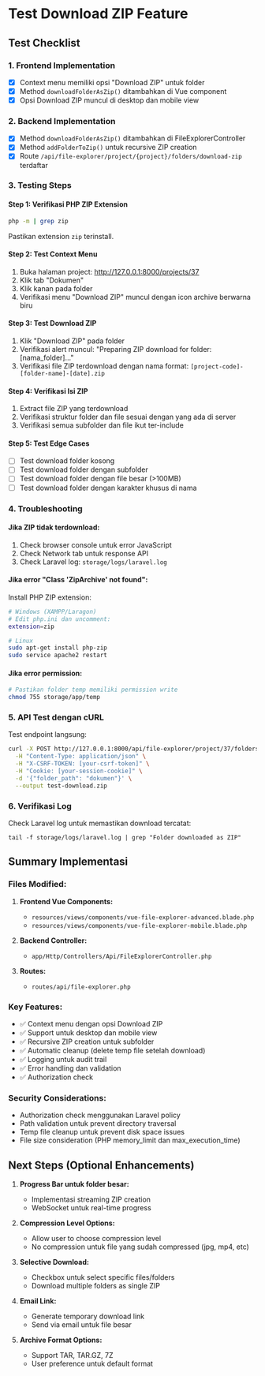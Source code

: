 # Test Download ZIP Feature

## Test Checklist

### 1. Frontend Implementation
- [x] Context menu memiliki opsi "Download ZIP" untuk folder
- [x] Method `downloadFolderAsZip()` ditambahkan di Vue component
- [x] Opsi Download ZIP muncul di desktop dan mobile view

### 2. Backend Implementation  
- [x] Method `downloadFolderAsZip()` ditambahkan di FileExplorerController
- [x] Method `addFolderToZip()` untuk recursive ZIP creation
- [x] Route `/api/file-explorer/project/{project}/folders/download-zip` terdaftar

### 3. Testing Steps

#### Step 1: Verifikasi PHP ZIP Extension
```bash
php -m | grep zip
```
Pastikan extension `zip` terinstall.

#### Step 2: Test Context Menu
1. Buka halaman project: http://127.0.0.1:8000/projects/37
2. Klik tab "Dokumen"
3. Klik kanan pada folder
4. Verifikasi menu "Download ZIP" muncul dengan icon archive berwarna biru

#### Step 3: Test Download ZIP
1. Klik "Download ZIP" pada folder
2. Verifikasi alert muncul: "Preparing ZIP download for folder: [nama_folder]..."
3. Verifikasi file ZIP terdownload dengan nama format: `[project-code]-[folder-name]-[date].zip`

#### Step 4: Verifikasi Isi ZIP
1. Extract file ZIP yang terdownload
2. Verifikasi struktur folder dan file sesuai dengan yang ada di server
3. Verifikasi semua subfolder dan file ikut ter-include

#### Step 5: Test Edge Cases
- [ ] Test download folder kosong
- [ ] Test download folder dengan subfolder
- [ ] Test download folder dengan file besar (>100MB)
- [ ] Test download folder dengan karakter khusus di nama

### 4. Troubleshooting

#### Jika ZIP tidak terdownload:
1. Check browser console untuk error JavaScript
2. Check Network tab untuk response API
3. Check Laravel log: `storage/logs/laravel.log`

#### Jika error "Class 'ZipArchive' not found":
Install PHP ZIP extension:
```bash
# Windows (XAMPP/Laragon)
# Edit php.ini dan uncomment:
extension=zip

# Linux
sudo apt-get install php-zip
sudo service apache2 restart
```

#### Jika error permission:
```bash
# Pastikan folder temp memiliki permission write
chmod 755 storage/app/temp
```

### 5. API Test dengan cURL

Test endpoint langsung:
```bash
curl -X POST http://127.0.0.1:8000/api/file-explorer/project/37/folders/download-zip \
  -H "Content-Type: application/json" \
  -H "X-CSRF-TOKEN: [your-csrf-token]" \
  -H "Cookie: [your-session-cookie]" \
  -d '{"folder_path": "dokumen"}' \
  --output test-download.zip
```

### 6. Verifikasi Log

Check Laravel log untuk memastikan download tercatat:
```
tail -f storage/logs/laravel.log | grep "Folder downloaded as ZIP"
```

## Summary Implementasi

### Files Modified:
1. **Frontend Vue Components:**
   - `resources/views/components/vue-file-explorer-advanced.blade.php`
   - `resources/views/components/vue-file-explorer-mobile.blade.php`

2. **Backend Controller:**
   - `app/Http/Controllers/Api/FileExplorerController.php`

3. **Routes:**
   - `routes/api/file-explorer.php`

### Key Features:
- ✅ Context menu dengan opsi Download ZIP
- ✅ Support untuk desktop dan mobile view
- ✅ Recursive ZIP creation untuk subfolder
- ✅ Automatic cleanup (delete temp file setelah download)
- ✅ Logging untuk audit trail
- ✅ Error handling dan validation
- ✅ Authorization check

### Security Considerations:
- Authorization check menggunakan Laravel policy
- Path validation untuk prevent directory traversal
- Temp file cleanup untuk prevent disk space issues
- File size consideration (PHP memory_limit dan max_execution_time)

## Next Steps (Optional Enhancements)

1. **Progress Bar untuk folder besar:**
   - Implementasi streaming ZIP creation
   - WebSocket untuk real-time progress

2. **Compression Level Options:**
   - Allow user to choose compression level
   - No compression untuk file yang sudah compressed (jpg, mp4, etc)

3. **Selective Download:**
   - Checkbox untuk select specific files/folders
   - Download multiple folders as single ZIP

4. **Email Link:**
   - Generate temporary download link
   - Send via email untuk file besar

5. **Archive Format Options:**
   - Support TAR, TAR.GZ, 7Z
   - User preference untuk default format